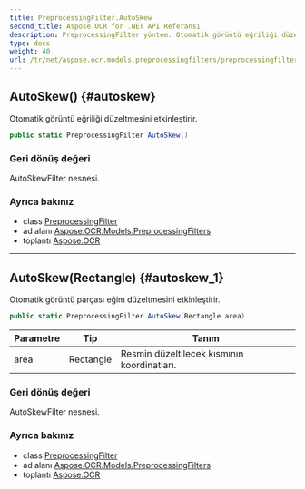 ```yaml
---
title: PreprocessingFilter.AutoSkew
second_title: Aspose.OCR for .NET API Referansı
description: PreprocessingFilter yöntem. Otomatik görüntü eğriliği düzeltmesini etkinleştirir.
type: docs
weight: 40
url: /tr/net/aspose.ocr.models.preprocessingfilters/preprocessingfilter/autoskew/
---
```

## AutoSkew() {#autoskew}

Otomatik görüntü eğriliği düzeltmesini etkinleştirir.

```csharp
public static PreprocessingFilter AutoSkew()
```

### Geri dönüş değeri

AutoSkewFilter nesnesi.

### Ayrıca bakınız

* class [PreprocessingFilter](../)
* ad alanı [Aspose.OCR.Models.PreprocessingFilters](../../preprocessingfilter/)
* toplantı [Aspose.OCR](../../../)

---

## AutoSkew(Rectangle) {#autoskew_1}

Otomatik görüntü parçası eğim düzeltmesini etkinleştirir.

```csharp
public static PreprocessingFilter AutoSkew(Rectangle area)
```

| Parametre | Tip | Tanım |
| --- | --- | --- |
| area | Rectangle | Resmin düzeltilecek kısmının koordinatları. |

### Geri dönüş değeri

AutoSkewFilter nesnesi.

### Ayrıca bakınız

* class [PreprocessingFilter](../)
* ad alanı [Aspose.OCR.Models.PreprocessingFilters](../../preprocessingfilter/)
* toplantı [Aspose.OCR](../../../)


